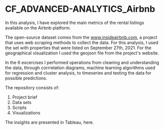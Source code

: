 # CF_ADVANCED-ANALYTICS_Airbnb

In this analysis, I have explored the main metrics of the rental listings available on the Airbnb platform. 

The open-source dataset comes from the www.insideairbnb.com, a project that uses web scraping methods to collect the data. For this analysis, I used the set with properties that were listed on September 27th, 2021. For the geographical visualization I used the geojson file from the project's website. 

In the 6 excercises I performed operations from cleaning and understanding the data, through corrrelation diagrams, machine learning algorithms used for regression and cluster analysis, to timeseries and testing the data for possible predictions.

The repository consists of:
1. Project brief
2. Data sets
3. Scripts
4. Visualizations

The insights are presented in Tableau, here.
